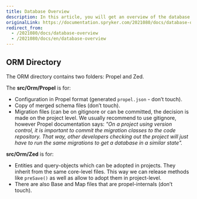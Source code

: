 ```yaml
---
title: Database Overview
description: In this article, you will get an overview of the database in the ORM directory.
originalLink: https://documentation.spryker.com/2021080/docs/database-overview
redirect_from:
  - /2021080/docs/database-overview
  - /2021080/docs/en/database-overview
---
```


## ORM Directory

The ORM directory contains two folders: Propel and Zed.

The **src/Orm/Propel** is for:

* Configuration in Propel format (generated `propel.json` - don’t touch).
* Copy of merged schema files (don’t touch).
* Migration files (can be on gitignore or can be committed, the decision is made on the project level. We usually recommend to use gitignore, however Propel documentation says: *"On a project using version control, it is important to commit the migration classes to the code repository. That way, other developers checking out the project will just have to run the same migrations to get a database in a similar state".*

**src/Orm/Zed** is for:

* Entities and query-objects which can be adopted in projects. They inherit from the same core-level files. This way we can release methods like `preSave()` as well as allow to adopt them in project-level.
* There are also Base and Map files that are propel-internals (don’t touch).
